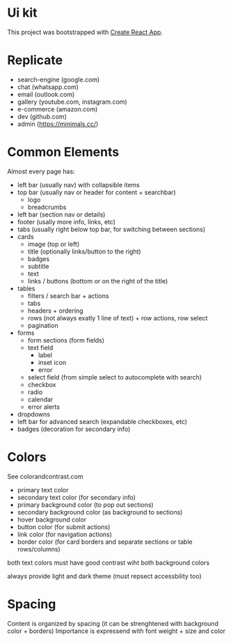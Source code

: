 # Ui kit

This project was bootstrapped with [Create React App](https://github.com/facebook/create-react-app).

# Replicate

- search-engine (google.com)
- chat (whatsapp.com)
- email (outlook.com)
- gallery (youtube.com, instagram.com)
- e-commerce (amazon.com)
- dev (github.com)
- admin (https://minimals.cc/)

# Common Elements

Almost every page has:

- left bar (usually nav) with collapsible items
- top bar (usually nav or header for content + searchbar)
  - logo
  - breadcrumbs
- left bar (section nav or details)
- footer (usally more info, links, etc)
- tabs (usually right below top bar, for switching between sections)
- cards
  - image (top or left)
  - title (optionally links/button to the right)
  - badges
  - subtitle
  - text
  - links / buttons (bottom or on the right of the title)
- tables
  - filters / search bar + actions
  - tabs
  - headers + ordering
  - rows (not always exatly 1 line of text) + row actions, row select
  - pagination
- forms
  - form sections (form fields)
  - text field
    - label
    - inset icon
    - error
  - select field (from simple select to autocomplete with search)
  - checkbox
  - radio
  - calendar
  - error alerts
- dropdowns
- left bar for advanced search (expandable checkboxes, etc)
- badges (decoration for secondary info)

# Colors

See colorandcontrast.com

- primary text color
- secondary text color (for secondary info)
- primary background color (to pop out sections)
- secondary background color (as background to sections)
- hover background color
- button color (for submit actions)
- link color (for navigation actions)
- border color (for card borders and separate sections or table rows/columns)

both text colors must have good contrast wiht both background colors

always provide light and dark theme (must repsect accessbility too)

# Spacing

Content is organized by spacing (it can be strenghtened with background color + borders)
Importance is expressend with font weight + size and color
